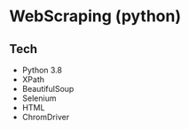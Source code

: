 # WebScraping (python)

## Tech
- Python 3.8
- XPath
- BeautifulSoup
- Selenium
- HTML
- ChromDriver